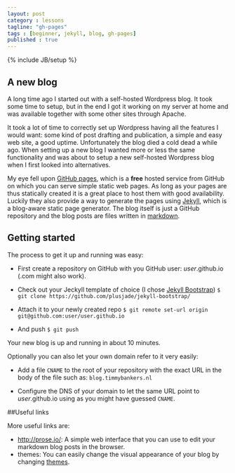 ```yaml
---
layout: post
category : lessons
tagline: "gh-pages"
tags : [beginner, jekyll, blog, gh-pages]
published : true
---
```


{% include JB/setup %}

## A new blog

A long time ago I started out with a self-hosted Wordpress blog. It took some time to setup, but in the end I got it working on my server at home and was available together with some other sites through Apache.

It took a lot of time to correctly set up Wordpress having all the features I would want: some kind of post drafting and publication, a simple and easy web site, a good uptime.
Unfortunately the blog died a cold dead a while ago. When setting up a new blog I wanted more or less the same functionality and was about to setup a new self-hosted Wordpress blog when I first looked into alternatives.

My eye fell upon [GitHub pages](http://pages.github.com/), which is a **free** hosted service from GitHub on which you can serve simple static web pages. As long as your pages are thus statically created it is a great place to host them with good availability. Luckily they also provide a way to generate the pages using [Jekyll](http://jekyllrb.com/), which is a blog-aware static page generator. 
The blog itself is just a GitHub repository and the blog posts are files written in [markdown](http://daringfireball.net/projects/markdown/).

## Getting started

The process to get it up and running was easy:

- First create a repository on GitHub with you GitHub user: _user_.github.io (.com might also work).

- Check out your Jeckyll template of choice (I chose [Jekyll Bootstrap](https://github.com/plusjade/jekyll-bootstrap/))
  `$ git clone https://github.com/plusjade/jekyll-bootstrap/`

- Attach it to your newly created repo
  `$ git remote set-url origin git@github.com:user/user.github.io`

- And push
  `$ git push`

Your new blog is up and running in about 10 minutes.

Optionally you can also let your own domain refer to it very easily:

- Add a file `CNAME` to the root of your repository with the exact URL in the body of the file such as: `blog.timmybankers.nl`

- Configure the DNS of your domain to let the same URL point to _user_.github.io using as you might have guessed `CNAME`.

##Useful links

More useful links are:
- <http://prose.io/>: A simple web interface that you can use to edit your markdown blog posts in the browser.
- themes: You can easily change the visual appearance of your blog by changing [themes](http://themes.jekyllbootstrap.com/).
